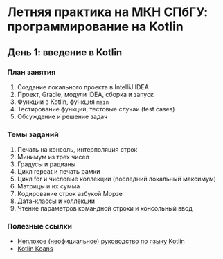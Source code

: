 # Летняя практика на МКН СПбГУ: программирование на Kotlin
## День 1: введение в Kotlin

### План занятия

1. Создание локального проекта в IntelliJ IDEA
2. Проект, Gradle, модули IDEA, сборка и запуск
3. Функции в Kotlin, функция `main`
4. Тестирование функций, тестовые случаи (test cases)
5. Обсуждение и решение задач
   
### Темы заданий

1. Печать на консоль, интерполяция строк
2. Минимум из трех чисел
3. Градусы и радианы
4. Цикл repeat и печать рамки
5. Цикл for и числовые коллекции (последний локальный максимум)
6. Матрицы и их сумма
7. Кодирование строк азбукой Морзе
8. Дата-классы и коллекции
9. Чтение параметров командной строки и консольный ввод

### Полезные ссылки

* [Неплохое (неофициальное) руководство по языку Kotlin](https://metanit.com/kotlin/tutorial/)
* [Kotlin Koans](https://play.kotlinlang.org/koans/Introduction/Hello,%20world!/Task.kt)
